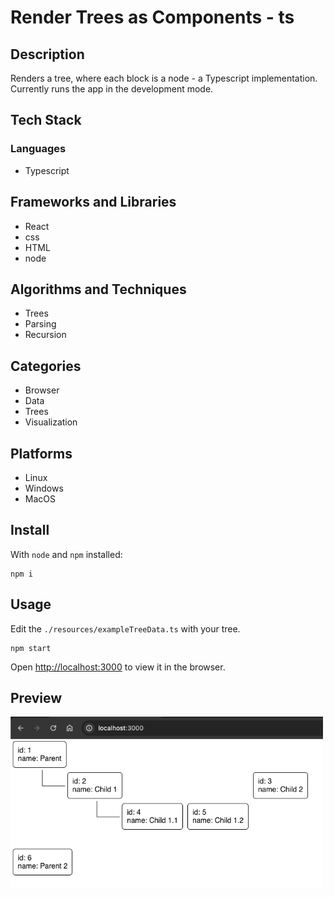 # Render Trees as Components - ts

## Description

Renders a tree, where each block is a node - a Typescript implementation.
Currently runs the app in the development mode.

## Tech Stack

### Languages

- Typescript

## Frameworks and Libraries

- React
- css
- HTML
- node

## Algorithms and Techniques

- Trees
- Parsing
- Recursion

## Categories

- Browser
- Data
- Trees
- Visualization

## Platforms

- Linux
- Windows
- MacOS

## Install

With `node` and `npm` installed:

```shell
npm i
```

## Usage

Edit the `./resources/exampleTreeData.ts` with your tree.

```shell
npm start
```

Open [http://localhost:3000](http://localhost:3000) to view it in the browser.

## Preview

<picture>
    <img alt="Preview of rendered tree nodes" src="./src/resources/exampleTreeOuput.png" width="500">
<picture>
